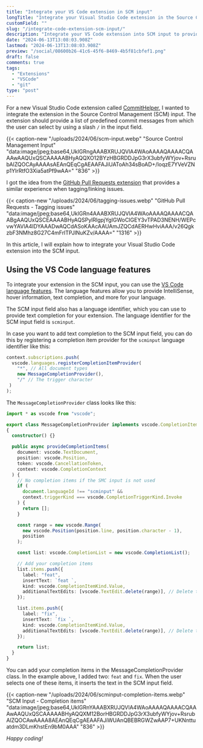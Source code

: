 ```yaml
---
title: "Integrate your VS Code extension in SCM input"
longTitle: "Integrate your Visual Studio Code extension in the Source Control Management input"
customField: ""
slug: "/integrate-code-extension-scm-input/"
description: "Integrate your VS Code extension into SCM input to provide additional logic for your commit messages."
date: "2024-06-13T13:08:03.908Z"
lastmod: "2024-06-13T13:08:03.908Z"
preview: "/social/08600b26-41c6-45f6-8469-4b5f81cbfef1.png"
draft: false
comments: true
tags:
  - "Extensions"
  - "VSCode"
  - "git"
type: "post"
---
```


For a new Visual Studio Code extension called [CommitHelper](https://marketplace.visualstudio.com/items?itemName=eliostruyf.vscode-commit-helper), I wanted to integrate the extension in the Source Control Management (SCM) input. The extension should provide a list of predefined commit messages from which the user can select by using a slash `/` in the input field.

{{< caption-new "/uploads/2024/06/scm-input.webp" "Source Control Management Input"  "data:image/jpeg;base64,UklGRngAAABXRUJQVlA4WAoAAAAQAAAACQAAAwAAQUxQSCAAAAABHyAQQXO12BYzHBGRDDJpG3rX3ubfyWYjov+RsrubAlZQOCAyAAAAsAEAnQEqCgAEAAFAJiUAToAh34sBoAD+/loqzE7YVeVZNp1YlrRtfO3Xia5atPf9wAA=" "836" >}}

I got the idea from the [GitHub Pull Requests extension](https://marketplace.visualstudio.com/items?itemName=GitHub.vscode-pull-request-github) that provides a similar experience when tagging/linking issues.

{{< caption-new "/uploads/2024/06/tagging-issues.webp" "GitHub Pull Requests - Tagging issues"  "data:image/jpeg;base64,UklGRn4AAABXRUJQVlA4WAoAAAAQAAAACQAABgAAQUxQSCEAAAABHyAQSPylRlgpjYgIGWoCIGEY3vTPAD3NENH/WEPcvwYAVlA4IDYAAADwAQCdASoKAAcAAUAmJZQCdAERHwHviAAA/v26QgkzbF3NMhz8G27C4mFrlTPJlNuKZv/AAAA=" "1316" >}}

In this article, I will explain how to integrate your Visual Studio Code extension into the SCM input.

## Using the VS Code language features

To integrate your extension in the SCM input, you can use the [VS Code language features](https://code.visualstudio.com/api/language-extensions/programmatic-language-features). The language features allow you to provide IntelliSense, hover information, text completion, and more for your language.

The SCM input field also has a language identifier, which you can use to provide text completion for your extension. The language identifier for the SCM input field is `scminput`.

In case you want to add text completion to the SCM input field, you can do this by registering a completion item provider for the `scminput` language identifier like this:

```typescript title="Register the completion item provider"
context.subscriptions.push(
  vscode.languages.registerCompletionItemProvider(
    "*", // All document types
    new MessageCompletionProvider(),
    "/" // The trigger character
 )
);
```

The `MessageCompletionProvider` class looks like this:

```typescript title="MessageCompletionProvider class"
import * as vscode from "vscode";

export class MessageCompletionProvider implements vscode.CompletionItemProvider
{
  constructor() {}

  public async provideCompletionItems(
    document: vscode.TextDocument,
    position: vscode.Position,
    token: vscode.CancellationToken,
    context: vscode.CompletionContext
  ) {
    // No completion items if the SMC input is not used
    if (
      document.languageId !== "scminput" &&
      context.triggerKind === vscode.CompletionTriggerKind.Invoke
    ) {
      return [];
    }

    const range = new vscode.Range(
      new vscode.Position(position.line, position.character - 1),
      position
    );

    const list: vscode.CompletionList = new vscode.CompletionList();

    // Add your completion items
    list.items.push({
      label: "feat",
      insertText: `feat `,
      kind: vscode.CompletionItemKind.Value,
      additionalTextEdits: [vscode.TextEdit.delete(range)], // Delete the trigger character
    });

    list.items.push({
      label: "fix",
      insertText: `fix `,
      kind: vscode.CompletionItemKind.Value,
      additionalTextEdits: [vscode.TextEdit.delete(range)], // Delete the trigger character
    });

    return list;
  }
}
```

You can add your completion items in the MessageCompletionProvider class. In the example above, I added two: `feat` and `fix`. When the user selects one of these items, it inserts the text in the SCM input field.

{{< caption-new "/uploads/2024/06/scminput-completion-items.webp" "SCM Input - Completion items"  "data:image/jpeg;base64,UklGRnYAAABXRUJQVlA4WAoAAAAQAAAACQAAAwAAQUxQSCAAAAABHyAQQXM12BorHBGRDDJpG3rX3ubfyWYjov+RsrubAlZQOCAwAAAA8AEAnQEqCgAEAAFAJiWUAnQBEBRGWZwAAP7+UKNnttuatdm3DLmKhstEn9bM0AAA" "836" >}}

*Happy coding!*
